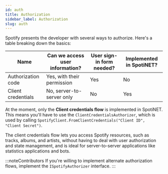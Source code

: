 ```yaml
---
id: auth
title: Authorization
sidebar_label: Authorization
slug: auth
---
```


Spotify presents the developer with several ways to authorize. Here's a table breaking down the basics:  
  
| Name | Can we access user information? | User sign-in form needed? | Implemented in SpotiNET? |
|---|---|---|---|
| Authorization code | Yes, with their permission | Yes | No |
| Client credentials | No, server-to-server only | No | Yes |
  
At the moment, only the **Client credentials flow** is implemented in SpotiNET.  
This means you'll have to use the `ClientCredentialsAuthorizer`, which is used by calling `SpotifyClient.FromClientCredentials("Client ID", "Client Secret")`.  
  
The client credentials flow lets you access Spotify resources, such as tracks, albums, and artists, without having to deal
with user authorization and state management, and is ideal for server-to-server applications like statistics applications and bots.


:::noteContributors
If you're willing to implement alternate authorization flows, implement the `ISpotifyAuthorizer` interface.
:::